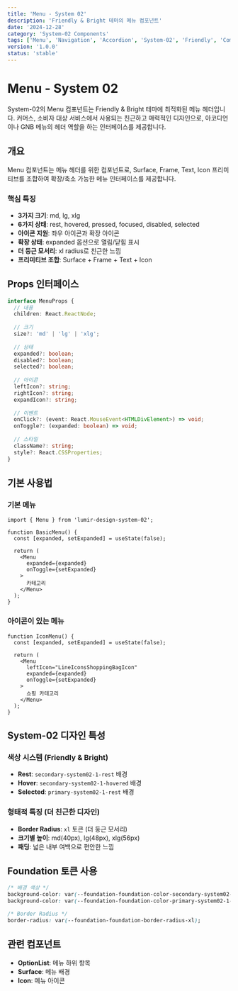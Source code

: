 ```yaml
---
title: 'Menu - System 02'
description: 'Friendly & Bright 테마의 메뉴 컴포넌트'
date: '2024-12-28'
category: 'System-02 Components'
tags: ['Menu', 'Navigation', 'Accordion', 'System-02', 'Friendly', 'Commerce']
version: '1.0.0'
status: 'stable'
---
```


# Menu - System 02

System-02의 Menu 컴포넌트는 Friendly & Bright 테마에 최적화된 메뉴 헤더입니다. 커머스, 소비자 대상 서비스에서 사용되는 친근하고 매력적인 디자인으로, 아코디언이나 GNB 메뉴의 헤더 역할을 하는 인터페이스를 제공합니다.

## 개요

Menu 컴포넌트는 메뉴 헤더를 위한 컴포넌트로, Surface, Frame, Text, Icon 프리미티브를 조합하여 확장/축소 가능한 메뉴 인터페이스를 제공합니다.

### 핵심 특징

- **3가지 크기**: md, lg, xlg
- **6가지 상태**: rest, hovered, pressed, focused, disabled, selected
- **아이콘 지원**: 좌우 아이콘과 확장 아이콘
- **확장 상태**: expanded 옵션으로 열림/닫힘 표시
- **더 둥근 모서리**: xl radius로 친근한 느낌
- **프리미티브 조합**: Surface + Frame + Text + Icon

## Props 인터페이스

```typescript
interface MenuProps {
  // 내용
  children: React.ReactNode;
  
  // 크기
  size?: 'md' | 'lg' | 'xlg';
  
  // 상태
  expanded?: boolean;
  disabled?: boolean;
  selected?: boolean;
  
  // 아이콘
  leftIcon?: string;
  rightIcon?: string;
  expandIcon?: string;
  
  // 이벤트
  onClick?: (event: React.MouseEvent<HTMLDivElement>) => void;
  onToggle?: (expanded: boolean) => void;
  
  // 스타일
  className?: string;
  style?: React.CSSProperties;
}
```

## 기본 사용법

### 기본 메뉴

```tsx
import { Menu } from 'lumir-design-system-02';

function BasicMenu() {
  const [expanded, setExpanded] = useState(false);
  
  return (
    <Menu
      expanded={expanded}
      onToggle={setExpanded}
    >
      카테고리
    </Menu>
  );
}
```

### 아이콘이 있는 메뉴

```tsx
function IconMenu() {
  const [expanded, setExpanded] = useState(false);
  
  return (
    <Menu
      leftIcon="LineIconsShoppingBagIcon"
      expanded={expanded}
      onToggle={setExpanded}
    >
      쇼핑 카테고리
    </Menu>
  );
}
```

## System-02 디자인 특성

### 색상 시스템 (Friendly & Bright)

- **Rest**: `secondary-system02-1-rest` 배경
- **Hover**: `secondary-system02-1-hovered` 배경
- **Selected**: `primary-system02-1-rest` 배경

### 형태적 특징 (더 친근한 디자인)

- **Border Radius**: `xl` 토큰 (더 둥근 모서리)
- **크기별 높이**: md(40px), lg(48px), xlg(56px)
- **패딩**: 넓은 내부 여백으로 편안한 느낌

## Foundation 토큰 사용

```css
/* 배경 색상 */
background-color: var(--foundation-foundation-color-secondary-system02-1-rest);
background-color: var(--foundation-foundation-color-primary-system02-1-rest); /* 선택됨 */

/* Border Radius */
border-radius: var(--foundation-foundation-border-radius-xl);
```

## 관련 컴포넌트

- **OptionList**: 메뉴 하위 항목
- **Surface**: 메뉴 배경
- **Icon**: 메뉴 아이콘 